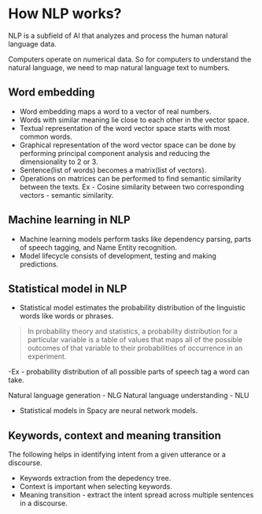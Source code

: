# How NLP works?

NLP is a subfield of AI that analyzes and process the human natural language data.

Computers operate on numerical data. So for computers to understand the natural language, we need to map natural language text to numbers.

## Word embedding

- Word embedding maps a word to a vector of real numbers.
- Words with similar meaning lie close to each other in the vector space.
- Textual representation of the word vector space starts with most common words.
- Graphical representation of the word vector space can be done by performing principal component analysis and reducing the dimensionality to 2 or 3.
- Sentence(list of words) becomes a matrix(list of vectors).
- Operations on matrices can be performed to find semantic similarity between the texts. Ex - Cosine similarity between two corresponding vectors - semantic similarity.

## Machine learning in NLP

- Machine learning models perform tasks like dependency parsing, parts of speech tagging, and Name Entity recognition.
- Model lifecycle consists of development, testing and making predictions.

## Statistical model in NLP

- Statistical model estimates the probability distribution of the linguistic words like words or phrases.

> In probability theory and statistics, a probability distribution for a particular variable is a table of values that maps all of the possible outcomes of that variable to their probabilities of occurrence in an experiment.

-Ex - probability distribution of all possible parts of speech tag a word can take.

Natural language generation - NLG
Natural language understanding - NLU

- Statistical models in Spacy are neural network models.

## Keywords, context and meaning transition

The following helps in identifying intent from a given utterance or a discourse.

- Keywords extraction from the depedency tree.
- Context is important when selecting keywords.
- Meaning transition - extract the intent spread across multiple sentences in a discourse.
